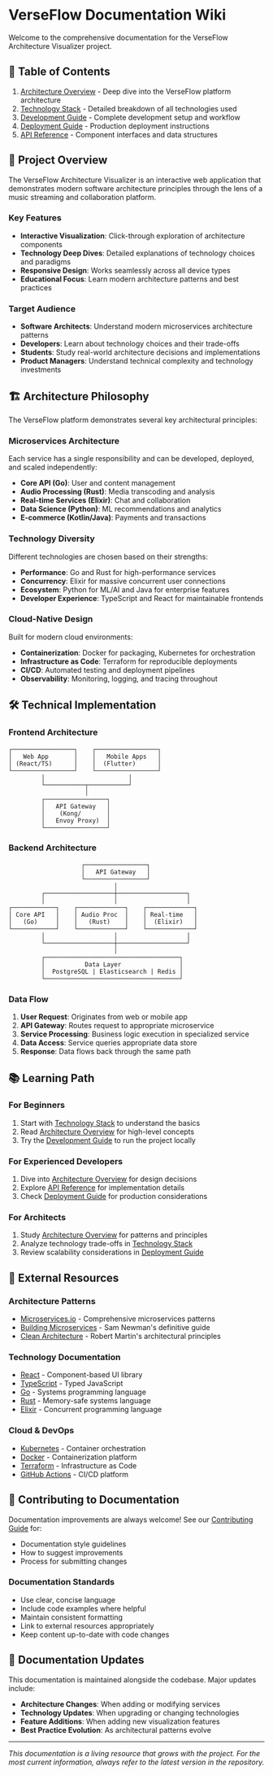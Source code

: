 # VerseFlow Documentation Wiki

Welcome to the comprehensive documentation for the VerseFlow Architecture Visualizer project.

## 📖 Table of Contents

1. [Architecture Overview](architecture.md) - Deep dive into the VerseFlow platform architecture
2. [Technology Stack](technology-stack.md) - Detailed breakdown of all technologies used
3. [Development Guide](development.md) - Complete development setup and workflow
4. [Deployment Guide](deployment.md) - Production deployment instructions
5. [API Reference](api-reference.md) - Component interfaces and data structures

## 🎯 Project Overview

The VerseFlow Architecture Visualizer is an interactive web application that demonstrates modern software architecture principles through the lens of a music streaming and collaboration platform.

### Key Features

- **Interactive Visualization**: Click-through exploration of architecture components
- **Technology Deep Dives**: Detailed explanations of technology choices and paradigms  
- **Responsive Design**: Works seamlessly across all device types
- **Educational Focus**: Learn modern architecture patterns and best practices

### Target Audience

- **Software Architects**: Understand modern microservices architecture patterns
- **Developers**: Learn about technology choices and their trade-offs
- **Students**: Study real-world architecture decisions and implementations
- **Product Managers**: Understand technical complexity and technology investments

## 🏗️ Architecture Philosophy

The VerseFlow platform demonstrates several key architectural principles:

### Microservices Architecture

Each service has a single responsibility and can be developed, deployed, and scaled independently:

- **Core API (Go)**: User and content management
- **Audio Processing (Rust)**: Media transcoding and analysis
- **Real-time Services (Elixir)**: Chat and collaboration
- **Data Science (Python)**: ML recommendations and analytics
- **E-commerce (Kotlin/Java)**: Payments and transactions

### Technology Diversity

Different technologies are chosen based on their strengths:

- **Performance**: Go and Rust for high-performance services
- **Concurrency**: Elixir for massive concurrent user connections
- **Ecosystem**: Python for ML/AI and Java for enterprise features
- **Developer Experience**: TypeScript and React for maintainable frontends

### Cloud-Native Design

Built for modern cloud environments:

- **Containerization**: Docker for packaging, Kubernetes for orchestration
- **Infrastructure as Code**: Terraform for reproducible deployments
- **CI/CD**: Automated testing and deployment pipelines
- **Observability**: Monitoring, logging, and tracing throughout

## 🛠️ Technical Implementation

### Frontend Architecture

```
┌─────────────────┐    ┌─────────────────┐
│   Web App       │    │   Mobile Apps   │
│ (React/TS)      │    │  (Flutter)      │
└─────────────────┘    └─────────────────┘
         │                       │
         └───────────┬───────────┘
                     │
         ┌─────────────────┐
         │   API Gateway   │
         │    (Kong/       │
         │   Envoy Proxy)  │
         └─────────────────┘
```

### Backend Architecture

```
                    ┌─────────────────┐
                    │   API Gateway   │
                    └─────────────────┘
                             │
         ┌───────────────────┼───────────────────┐
         │                   │                   │
┌────────────┐    ┌─────────────┐    ┌─────────────┐
│ Core API   │    │ Audio Proc  │    │ Real-time   │
│   (Go)     │    │   (Rust)    │    │  (Elixir)   │
└────────────┘    └─────────────┘    └─────────────┘
         │                   │                   │
         └───────────────────┼───────────────────┘
                             │
         ┌─────────────────────────────────────┐
         │           Data Layer                │
         │  PostgreSQL | Elasticsearch | Redis │
         └─────────────────────────────────────┘
```

### Data Flow

1. **User Request**: Originates from web or mobile app
2. **API Gateway**: Routes request to appropriate microservice
3. **Service Processing**: Business logic execution in specialized service
4. **Data Access**: Service queries appropriate data store
5. **Response**: Data flows back through the same path

## 📚 Learning Path

### For Beginners

1. Start with [Technology Stack](technology-stack.md) to understand the basics
2. Read [Architecture Overview](architecture.md) for high-level concepts
3. Try the [Development Guide](development.md) to run the project locally

### For Experienced Developers

1. Dive into [Architecture Overview](architecture.md) for design decisions
2. Explore [API Reference](api-reference.md) for implementation details
3. Check [Deployment Guide](deployment.md) for production considerations

### For Architects

1. Study [Architecture Overview](architecture.md) for patterns and principles
2. Analyze technology trade-offs in [Technology Stack](technology-stack.md)
3. Review scalability considerations in [Deployment Guide](deployment.md)

## 🔗 External Resources

### Architecture Patterns

- [Microservices.io](https://microservices.io/) - Comprehensive microservices patterns
- [Building Microservices](https://www.oreilly.com/library/view/building-microservices/9781491950340/) - Sam Newman's definitive guide
- [Clean Architecture](https://blog.cleancoder.com/uncle-bob/2012/08/13/the-clean-architecture.html) - Robert Martin's architectural principles

### Technology Documentation

- [React](https://react.dev/) - Component-based UI library
- [TypeScript](https://www.typescriptlang.org/) - Typed JavaScript
- [Go](https://golang.org/) - Systems programming language
- [Rust](https://www.rust-lang.org/) - Memory-safe systems language
- [Elixir](https://elixir-lang.org/) - Concurrent programming language

### Cloud & DevOps

- [Kubernetes](https://kubernetes.io/) - Container orchestration
- [Docker](https://www.docker.com/) - Containerization platform
- [Terraform](https://www.terraform.io/) - Infrastructure as Code
- [GitHub Actions](https://github.com/features/actions) - CI/CD platform

## 📝 Contributing to Documentation

Documentation improvements are always welcome! See our [Contributing Guide](../CONTRIBUTING.md) for:

- Documentation style guidelines
- How to suggest improvements
- Process for submitting changes

### Documentation Standards

- Use clear, concise language
- Include code examples where helpful
- Maintain consistent formatting
- Link to external resources appropriately
- Keep content up-to-date with code changes

## 🔄 Documentation Updates

This documentation is maintained alongside the codebase. Major updates include:

- **Architecture Changes**: When adding or modifying services
- **Technology Updates**: When upgrading or changing technologies
- **Feature Additions**: When adding new visualization features
- **Best Practice Evolution**: As architectural patterns evolve

---

*This documentation is a living resource that grows with the project. For the most current information, always refer to the latest version in the repository.*